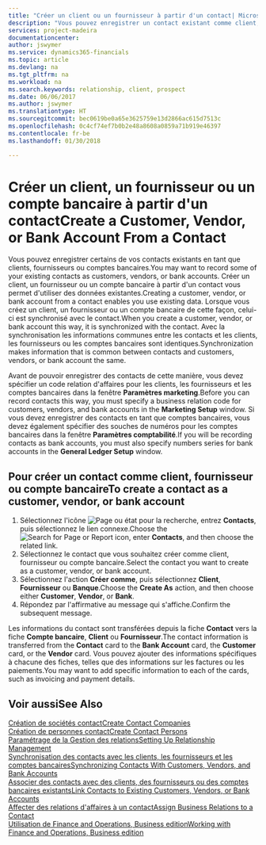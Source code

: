 ```yaml
---
title: "Créer un client ou un fournisseur à partir d'un contact| Microsoft Docs"
description: "Vous pouvez enregistrer un contact existant comme client, fournisseur, ou compte bancaire à l'aide des données existantes et spécifier une relation d'affaires."
services: project-madeira
documentationcenter: 
author: jswymer
ms.service: dynamics365-financials
ms.topic: article
ms.devlang: na
ms.tgt_pltfrm: na
ms.workload: na
ms.search.keywords: relationship, client, prospect
ms.date: 06/06/2017
ms.author: jswymer
ms.translationtype: HT
ms.sourcegitcommit: bec0619be0a65e3625759e13d2866ac615d7513c
ms.openlocfilehash: 0c4cf74ef7b0b2e48a8608a0859a71b919e46397
ms.contentlocale: fr-be
ms.lasthandoff: 01/30/2018

---
```

# <a name="create-a-customer-vendor-or-bank-account-from-a-contact"></a><span data-ttu-id="3fee9-103">Créer un client, un fournisseur ou un compte bancaire à partir d'un contact</span><span class="sxs-lookup"><span data-stu-id="3fee9-103">Create a Customer, Vendor, or Bank Account From a Contact</span></span>
<span data-ttu-id="3fee9-104">Vous pouvez enregistrer certains de vos contacts existants en tant que clients, fournisseurs ou comptes bancaires.</span><span class="sxs-lookup"><span data-stu-id="3fee9-104">You may want to record some of your existing contacts as customers, vendors, or bank accounts.</span></span> <span data-ttu-id="3fee9-105">Créer un client, un fournisseur ou un compte bancaire à partir d'un contact vous permet d'utiliser des données existantes.</span><span class="sxs-lookup"><span data-stu-id="3fee9-105">Creating a customer, vendor, or bank account from a contact enables you use existing data.</span></span> <span data-ttu-id="3fee9-106">Lorsque vous créez un client, un fournisseur ou un compte bancaire de cette façon, celui-ci est synchronisé avec le contact.</span><span class="sxs-lookup"><span data-stu-id="3fee9-106">When you create a customer, vendor, or bank account this way, it is synchronized with the contact.</span></span> <span data-ttu-id="3fee9-107">Avec la synchronisation les informations communes entre les contacts et les clients, les fournisseurs ou les comptes bancaires sont identiques.</span><span class="sxs-lookup"><span data-stu-id="3fee9-107">Synchronization makes information that is common between contacts and customers, vendors, or bank account the same.</span></span>

<span data-ttu-id="3fee9-108">Avant de pouvoir enregistrer des contacts de cette manière, vous devez spécifier un code relation d'affaires pour les clients, les fournisseurs et les comptes bancaires dans la fenêtre **Paramètres marketing**.</span><span class="sxs-lookup"><span data-stu-id="3fee9-108">Before you can record contacts this way, you must specify a business relation code for customers, vendors, and bank accounts in the **Marketing Setup** window.</span></span> <span data-ttu-id="3fee9-109">Si vous devez enregistrer des contacts en tant que comptes bancaires, vous devez également spécifier des souches de numéros pour les comptes bancaires dans la fenêtre **Paramètres comptabilité**.</span><span class="sxs-lookup"><span data-stu-id="3fee9-109">If you will be recording contacts as bank accounts, you must also specify numbers series for bank accounts in the **General Ledger Setup** window.</span></span>

## <a name="to-create-a-contact-as-a-customer-vendor-or-bank-account"></a><span data-ttu-id="3fee9-110">Pour créer un contact comme client, fournisseur ou compte bancaire</span><span class="sxs-lookup"><span data-stu-id="3fee9-110">To create a contact as a customer, vendor, or bank account</span></span>
1. <span data-ttu-id="3fee9-111">Sélectionnez l'icône ![Page ou état pour la recherche](media/ui-search/search_small.png "Page ou état pour la recherche"), entrez **Contacts**, puis sélectionnez le lien connexe.</span><span class="sxs-lookup"><span data-stu-id="3fee9-111">Choose the ![Search for Page or Report](media/ui-search/search_small.png "Search for Page or Report icon") icon, enter **Contacts**, and then choose the related link.</span></span>
2. <span data-ttu-id="3fee9-112">Sélectionnez le contact que vous souhaitez créer comme client, fournisseur ou compte bancaire.</span><span class="sxs-lookup"><span data-stu-id="3fee9-112">Select the contact you want to create as a customer, vendor, or bank account.</span></span>
3. <span data-ttu-id="3fee9-113">Sélectionnez l'action **Créer comme**, puis sélectionnez **Client**, **Fournisseur** ou **Banque**.</span><span class="sxs-lookup"><span data-stu-id="3fee9-113">Choose the **Create As** action, and then choose either **Customer**, **Vendor**, or **Bank**.</span></span>
4. <span data-ttu-id="3fee9-114">Répondez par l'affirmative au message qui s'affiche.</span><span class="sxs-lookup"><span data-stu-id="3fee9-114">Confirm the subsequent message.</span></span>

<span data-ttu-id="3fee9-115">Les informations du contact sont transférées depuis la fiche **Contact** vers la fiche **Compte bancaire**, **Client** ou **Fournisseur**.</span><span class="sxs-lookup"><span data-stu-id="3fee9-115">The contact information is transferred from the **Contact** card to the **Bank Account** card, the **Customer** card, or the **Vendor** card.</span></span> <span data-ttu-id="3fee9-116">Vous pouvez ajouter des informations spécifiques à chacune des fiches, telles que des informations sur les factures ou les paiements.</span><span class="sxs-lookup"><span data-stu-id="3fee9-116">You may want to add specific information to each of the cards, such as invoicing and payment details.</span></span>

## <a name="see-also"></a><span data-ttu-id="3fee9-117">Voir aussi</span><span class="sxs-lookup"><span data-stu-id="3fee9-117">See Also</span></span>
[<span data-ttu-id="3fee9-118">Création de sociétés contact</span><span class="sxs-lookup"><span data-stu-id="3fee9-118">Create Contact Companies</span></span>](marketing-create-contact-companies.md)  
[<span data-ttu-id="3fee9-119">Création de personnes contact</span><span class="sxs-lookup"><span data-stu-id="3fee9-119">Create Contact Persons</span></span>](marketing-create-contact-persons.md)  
[<span data-ttu-id="3fee9-120">Paramétrage de la Gestion des relations</span><span class="sxs-lookup"><span data-stu-id="3fee9-120">Setting Up Relationship Management</span></span>](marketing-setup-marketing.md)  
[<span data-ttu-id="3fee9-121">Synchronisation des contacts avec les clients, les fournisseurs et les comptes bancaires</span><span class="sxs-lookup"><span data-stu-id="3fee9-121">Synchronizing Contacts With Customers, Vendors, and Bank Accounts</span></span>](marketing-synchronize-contacts-customers-vendors-bank-accounts.md)  
[<span data-ttu-id="3fee9-122">Associer des contacts avec des clients, des fournisseurs ou des comptes bancaires existants</span><span class="sxs-lookup"><span data-stu-id="3fee9-122">Link Contacts to Existing Customers, Vendors, or Bank Accounts</span></span>](marketing-how-link-contact.md)  
[<span data-ttu-id="3fee9-123">Affecter des relations d'affaires à un contact</span><span class="sxs-lookup"><span data-stu-id="3fee9-123">Assign Business Relations to a Contact</span></span>](marketing-business-relations.md#AssignBusRelContact)  
[<span data-ttu-id="3fee9-124">Utilisation de Finance and Operations, Business edition</span><span class="sxs-lookup"><span data-stu-id="3fee9-124">Working with Finance and Operations, Business edition</span></span>](ui-work-product.md)

